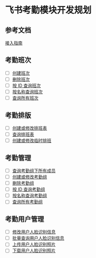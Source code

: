 # 飞书考勤模块开发规划

## 参考文档

[接入指南](https://open.feishu.cn/document/server-docs/attendance-v1/attendance-development-guidelines)

## 考勤班次

- [ ] [创建班次](https://open.feishu.cn/document/server-docs/attendance-v1/shift/create)
- [ ] [删除班次](https://open.feishu.cn/document/server-docs/attendance-v1/shift/delete)
- [ ] [按 ID 查询班次](https://open.feishu.cn/document/server-docs/attendance-v1/shift/get)
- [ ] [按名称查询班次](https://open.feishu.cn/document/server-docs/attendance-v1/shift/query)
- [ ] [查询所有班次](https://open.feishu.cn/document/server-docs/attendance-v1/shift/list)

## 考勤排版

- [ ] [创建或修改排班表](https://open.feishu.cn/document/server-docs/attendance-v1/user_daily_shift/batch_create)
- [ ] [查询排班表](https://open.feishu.cn/document/server-docs/attendance-v1/user_daily_shift/query)
- [ ] [创建或修改临时排班](https://open.feishu.cn/document/attendance-v1/user_daily_shift/batch_create_temp)

## 考勤管理

- [ ] [查询考勤组下所有成员](https://open.feishu.cn/document/attendance-v1/group/list_user)
- [ ] [创建或修改考勤组](https://open.feishu.cn/document/server-docs/attendance-v1/group/create)
- [ ] [删除考勤组](https://open.feishu.cn/open-apis/attendance/v1/groups/:group_id)
- [ ] [按 ID 查询考勤组](https://open.feishu.cn/document/server-docs/attendance-v1/group/get)
- [ ] [按名称查询考勤组](https://open.feishu.cn/document/server-docs/attendance-v1/group/search)
- [ ] [查询所有考勤组](https://open.feishu.cn/document/server-docs/attendance-v1/group/list)

## 考勤用户管理

- [ ] [修改用户人脸识别信息](https://open.feishu.cn/document/server-docs/attendance-v1/user_setting/modify)
- [ ] [批量查询用户人脸识别信息](https://open.feishu.cn/document/server-docs/attendance-v1/user_setting/query)
- [ ] [上传用户人脸识别照片](https://open.feishu.cn/document/server-docs/attendance-v1/user_setting/upload)
- [ ] [下载用户人脸识别照片](https://open.feishu.cn/document/server-docs/attendance-v1/user_setting/download)